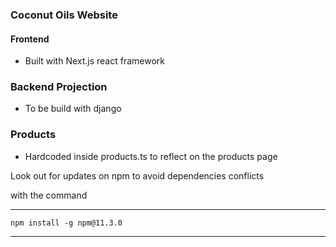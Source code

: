 ### Coconut Oils Website

#### Frontend 


- Built with Next.js react framework



### Backend Projection
- To be build with django


### Products
- Hardcoded inside products.ts to reflect on the products page


Look out for updates on npm to avoid dependencies conflicts
  

with the command

---
    npm install -g npm@11.3.0
---